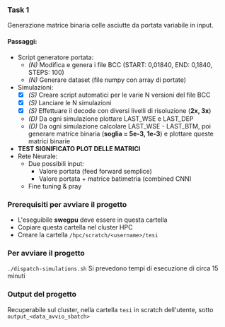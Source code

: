 ### Task 1
Generazione matrice binaria celle asciutte da portata variabile in input.

#### Passaggi:
- Script generatore portata:
  - *(N)* Modifica e genera i file BCC (START: 0,01840, END: 0,1840, STEPS: 100)
  - *(N)* Generare dataset (file numpy con array di portate)
- Simulazioni:
  - [X] *(S)* Creare script automatici per le varie N versioni del file BCC
  - [X] *(S)* Lanciare le N simulazioni
  - [X] *(S)* Effettuare il decode con diversi livelli di risoluzione (**2x, 3x**)
  - *(D)* Da ogni simulazione plottare LAST_WSE e LAST_DEP
  - *(D)* Da ogni simulazione calcolare LAST_WSE - LAST_BTM, poi generare matrice binaria (**soglia = 5e-3, 1e-3**) e plottare queste matrici binarie
- **TEST SIGNIFICATO PLOT DELLE MATRICI**
- Rete Neurale:
  - Due possibili input:
    - Valore portata (feed forward semplice)
    - Valore portata + matrice batimetria (combined CNN)
  - Fine tuning & pray


### Prerequisiti per avviare il progetto
- L'eseguibile **swegpu** deve essere in questa cartella
- Copiare questa cartella nel cluster HPC
- Creare la cartella `/hpc/scratch/<username>/tesi`

### Per avviare il progetto
`./dispatch-simulations.sh`
Si prevedono tempi di esecuzione di circa 15 minuti

### Output del progetto
Recuperabile sul cluster, nella cartella `tesi` in scratch dell'utente, sotto `output_<data_avvio_sbatch>`
